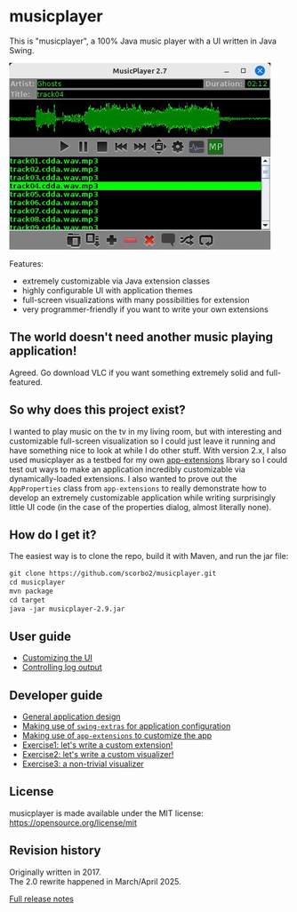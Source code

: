 # musicplayer

This is "musicplayer", a 100% Java music player with a UI written in Java Swing. 

![MusicPlayer](docs/musicplayer.jpg "MusicPlayer")

Features:
- extremely customizable via Java extension classes
- highly configurable UI with application themes
- full-screen visualizations with many possibilities for extension
- very programmer-friendly if you want to write your own extensions

## The world doesn't need another music playing application!

Agreed. Go download VLC if you want something extremely solid and full-featured.

## So why does this project exist?

I wanted to play music on the tv in my living room, but with interesting and customizable full-screen visualization
so I could just leave it running and have something nice to look at while I do other stuff. With version 2.x, I 
also used musicplayer as a testbed for my own [app-extensions](https://github.com/scorbo2/app-extensions) library 
so I could test out ways to make an application incredibly customizable via dynamically-loaded extensions. I also 
wanted to prove out the `AppProperties` class from `app-extensions` to really demonstrate how to develop an extremely 
customizable application while writing surprisingly little UI code (in the case of the properties dialog, almost 
literally none).

## How do I get it?

The easiest way is to clone the repo, build it with Maven, and run the jar file:

```shell
git clone https://github.com/scorbo2/musicplayer.git
cd musicplayer
mvn package
cd target
java -jar musicplayer-2.9.jar
```

## User guide

- [Customizing the UI](docs/user_guide_ui.md) 
- [Controlling log output](docs/user_guide_logging.md)

## Developer guide

- [General application design](docs/developer_overview.md)
- [Making use of `swing-extras` for application configuration](docs/developer_properties.md)
- [Making use of `app-extensions` to customize the app](docs/developer_extensions.md)
- [Exercise1: let's write a custom extension!](docs/developer_exercise1.md)
- [Exercise2: let's write a custom visualizer!](docs/developer_exercise2.md)
- [Exercise3: a non-trivial visualizer](docs/developer_exercise3.md)

## License

musicplayer is made available under the MIT license: https://opensource.org/license/mit

## Revision history

Originally written in 2017.  
The 2.0 rewrite happened in March/April 2025.

[Full release notes](src/main/resources/ca/corbett/musicplayer/ReleaseNotes.txt)
